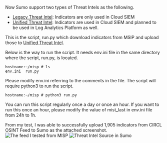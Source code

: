 Now Sumo support two types of Threat Intels as the following.
* [Legacy Threat Intel](https://help.sumologic.com/docs/cse/administration/create-custom-threat-intel-source/): Indicators are only used in Cloud SIEM
* [Unified Threat Intel](https://help.sumologic.com/docs/security/threat-intelligence/upload-formats/): Indicators are used in Cloud SIEM and planned to be used in Log Analytics Platform as well.

This is the script, run.py which download indicators from MSIP and upload those to [Unified Threat Intel](https://help.sumologic.com/docs/security/threat-intelligence/upload-formats/).

Below is the way to run the script.
It needs env.ini file in the same directory where the script, run.py, is located.

```
hostname:~/misp # ls
env.ini  run.py
```

Please modify env.ini referring to the comments in the file.
The script will require python3 to run the script.
```
hostname:~/misp # python3 run.py
```
You can run this script regularly once a day or once an hour. If you want to run this once an hour, please modify the value of mist_last in env.ini file from 24h to 1h.

From my test, I was able to successfully upload 1,905 indicators from CIRCL OSINT Feed to Sumo as the attached screenshot.
![The feed I tested from MISP](https://drive.google.com/file/d/1kC7ZESlE1M9yz_H5vx7LFAVI9nU7c2Ji/view?usp=sharing)
![Threat Intel Source in Sumo](https://drive.google.com/file/d/1u1uQn2quYajKF4-depRNcCm1ztVRpjwj/view?usp=sharing)